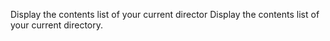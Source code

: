 Display the contents list of your current director
Display the contents list of your current directory.

